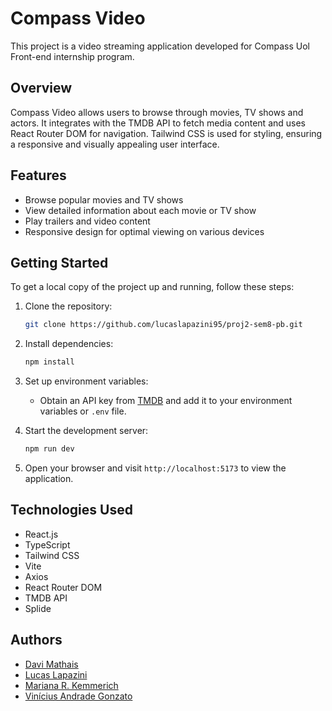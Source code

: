 # Compass Video

This project is a video streaming application developed for Compass Uol Front-end internship program.

## Overview

Compass Video allows users to browse through movies, TV shows and actors. It integrates with the TMDB API to fetch media content and uses React Router DOM for navigation. Tailwind CSS is used for styling, ensuring a responsive and visually appealing user interface.

## Features

- Browse popular movies and TV shows
- View detailed information about each movie or TV show
- Play trailers and video content
- Responsive design for optimal viewing on various devices

## Getting Started

To get a local copy of the project up and running, follow these steps:

1. Clone the repository:

   ```bash
   git clone https://github.com/lucaslapazini95/proj2-sem8-pb.git
   ```

2. Install dependencies:

   ```bash
   npm install
   ```

3. Set up environment variables:

   - Obtain an API key from [TMDB](https://developer.themoviedb.org/docs/getting-started) and add it to your environment variables or `.env` file.

4. Start the development server:

   ```bash
   npm run dev
   ```

5. Open your browser and visit `http://localhost:5173` to view the application.

## Technologies Used

- React.js
- TypeScript
- Tailwind CSS
- Vite
- Axios
- React Router DOM
- TMDB API
- Splide

## Authors

- [Davi Mathais](https://github.com/cksalmeida)
- [Lucas Lapazini](https://github.com/lucaslapazini95)
- [Mariana R. Kemmerich](https://github.com/marianakemmerich)
- [Vinícius Andrade Gonzato](https://github.com/Vini0100)
